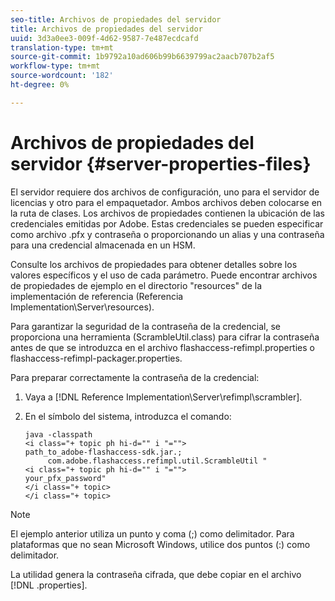 ```yaml
---
seo-title: Archivos de propiedades del servidor
title: Archivos de propiedades del servidor
uuid: 3d3a0ee3-009f-4d62-9587-7e487ecdcafd
translation-type: tm+mt
source-git-commit: 1b9792a10ad606b99b6639799ac2aacb707b2af5
workflow-type: tm+mt
source-wordcount: '182'
ht-degree: 0%

---
```



# Archivos de propiedades del servidor {#server-properties-files}

El servidor requiere dos archivos de configuración, uno para el servidor de licencias y otro para el empaquetador. Ambos archivos deben colocarse en la ruta de clases. Los archivos de propiedades contienen la ubicación de las credenciales emitidas por Adobe. Estas credenciales se pueden especificar como archivo .pfx y contraseña o proporcionando un alias y una contraseña para una credencial almacenada en un HSM.

Consulte los archivos de propiedades para obtener detalles sobre los valores específicos y el uso de cada parámetro. Puede encontrar archivos de propiedades de ejemplo en el directorio &quot;resources&quot; de la implementación de referencia (Referencia Implementation\Server\resources).

Para garantizar la seguridad de la contraseña de la credencial, se proporciona una herramienta (ScrambleUtil.class) para cifrar la contraseña antes de que se introduzca en el archivo flashaccess-refimpl.properties o flashaccess-refimpl-packager.properties.

Para preparar correctamente la contraseña de la credencial:

1. Vaya a [!DNL Reference Implementation\Server\refimpl\scrambler].
1. En el símbolo del sistema, introduzca el comando:

   ```
   java -classpath  
   <i class="+ topic ph hi-d="" i "="">
   path_to_adobe-flashaccess-sdk.jar.; 
        com.adobe.flashaccess.refimpl.util.ScrambleUtil " 
   <i class="+ topic ph hi-d="" i "="">
   your_pfx_password" 
   </i class="+ topic> 
   </i class="+ topic>
   ```

>[!NOTE]
>
>El ejemplo anterior utiliza un punto y coma (;) como delimitador. Para plataformas que no sean Microsoft Windows, utilice dos puntos (:) como delimitador.

La utilidad genera la contraseña cifrada, que debe copiar en el archivo [!DNL .properties].
